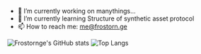 - 🔭 I’m currently working on manythings...
- 🌱 I’m currently learning Structure of synthetic asset protocol
- 📫 How to reach me: me@frostorn.ge

![Frostornge's GitHub stats](https://github-readme-stats.vercel.app/api?username=frostornge&count_private=true&show_icons=true&theme=onedark&include_all_commits=true)
![Top Langs](https://github-readme-stats.vercel.app/api/top-langs/?username=frostornge&theme=onedark&langs_count=6)
